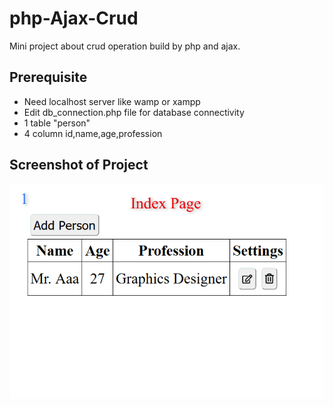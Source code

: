 # php-Ajax-Crud
Mini project about crud operation build by php and ajax.

## Prerequisite
* Need localhost server like wamp or xampp
* Edit db_connection.php file for database connectivity
* 1 table "person"
* 4 column id,name,age,profession

## Screenshot of Project
![alt text](img/phpajaxcrud.gif "php ajax crud")

